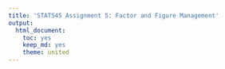 ```yaml
---
title: 'STAT545 Assignment 5: Factor and Figure Management'
output:
  html_document:
    toc: yes
    keep_md: yes
    theme: united
---
```







